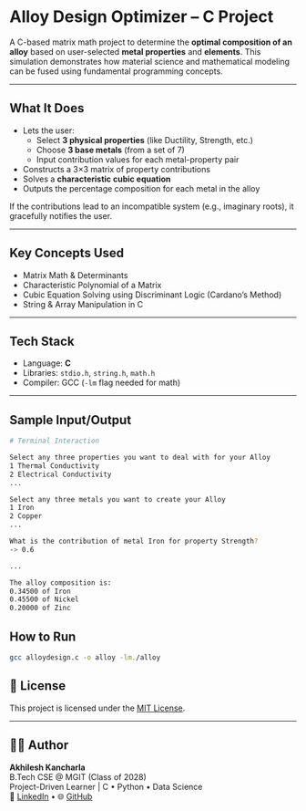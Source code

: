 # Alloy Design Optimizer – C Project

A C-based matrix math project to determine the **optimal composition of an alloy** based on user-selected **metal properties** and **elements**. This simulation demonstrates how material science and mathematical modeling can be fused using fundamental programming concepts.

---

## What It Does

- Lets the user:
  - Select **3 physical properties** (like Ductility, Strength, etc.)
  - Choose **3 base metals** (from a set of 7)
  - Input contribution values for each metal-property pair
- Constructs a 3×3 matrix of property contributions
- Solves a **characteristic cubic equation**
- Outputs the percentage composition for each metal in the alloy

If the contributions lead to an incompatible system (e.g., imaginary roots), it gracefully notifies the user.

---

## Key Concepts Used

- Matrix Math & Determinants
- Characteristic Polynomial of a Matrix
- Cubic Equation Solving using Discriminant Logic (Cardano’s Method)
- String & Array Manipulation in C

---

## Tech Stack

- Language: **C**
- Libraries: `stdio.h`, `string.h`, `math.h`
- Compiler: GCC (`-lm` flag needed for math)

---

## Sample Input/Output

```bash
# Terminal Interaction

Select any three properties you want to deal with for your Alloy
1 Thermal Conductivity
2 Electrical Conductivity
...

Select any three metals you want to create your Alloy
1 Iron
2 Copper
...

What is the contribution of metal Iron for property Strength?
-> 0.6

...

The alloy composition is:
0.34500 of Iron
0.45500 of Nickel
0.20000 of Zinc
```

## How to Run

```bash
gcc alloydesign.c -o alloy -lm./alloy
```

## 📄 License

This project is licensed under the [MIT License](LICENSE).

---

## 👨‍💻 Author

**Akhilesh Kancharla**  
B.Tech CSE @ MGIT (Class of 2028)  
Project-Driven Learner | C • Python • Data Science  
📎 [LinkedIn](www.linkedin.com/in/akhilesh-kancharla-63b5b6327) • 🌐 [GitHub](https://github.com/akhilesh-kancharla)

